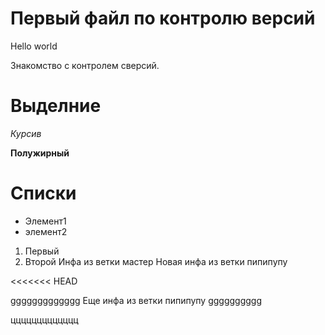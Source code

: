 # Первый файл по контролю версий 
Hello world

Знакомство с контролем сверсий.

# Выделние 

*Курсив*

**Полужирный**

# Списки

* Элемент1
* элемент2 

1. Первый 
2. Второй
Инфа из ветки мастер
Новая инфа из ветки пипипупу

<<<<<<< HEAD


ggggggggggggg
Еще инфа из ветки пипипупу
gggggggggg

ццццццццццццц
